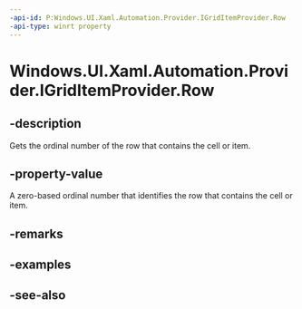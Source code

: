 ```yaml
---
-api-id: P:Windows.UI.Xaml.Automation.Provider.IGridItemProvider.Row
-api-type: winrt property
---
```


<!-- Property syntax
public int Row { get; }
-->

# Windows.UI.Xaml.Automation.Provider.IGridItemProvider.Row

## -description
Gets the ordinal number of the row that contains the cell or item.



## -property-value
A zero-based ordinal number that identifies the row that contains the cell or item.

## -remarks

## -examples

## -see-also
